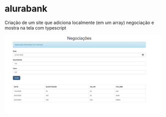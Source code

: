 # alurabank
Criação de um site que adiciona localmente (em um array) negociação e mostra na tela com typescript

<img src="./app/css/screen.PNG"/>

